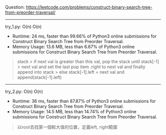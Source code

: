 Question: https://leetcode.com/problems/construct-binary-search-tree-from-preorder-traversal/

---

try_1.py: O(n) O(n)
* Runtime: 24 ms, faster than 99.66% of Python3 online submissions for Construct Binary Search Tree from Preorder Traversal.
* Memory Usage: 13.6 MB, less than 6.67% of Python3 online submissions for Construct Binary Search Tree from Preorder Traversal.

> stack
	> if next val is greater than this val, pop the stack until stack[-1] > next val and set the last pop item .right to next val and finally append into stack
	> else stack[-1].left = next val and append(stack[-1].left)

---

try_2.py: O(n) O(n)

* Runtime: 36 ms, faster than 87.87% of Python3 online submissions for Construct Binary Search Tree from Preorder Traversal.
* Memory Usage: 14.5 MB, less than 14.74% of Python3 online submissions for Construct Binary Search Tree from Preorder Traversal.

> 以root去找第一個較大值的位置，定義left, right範圍